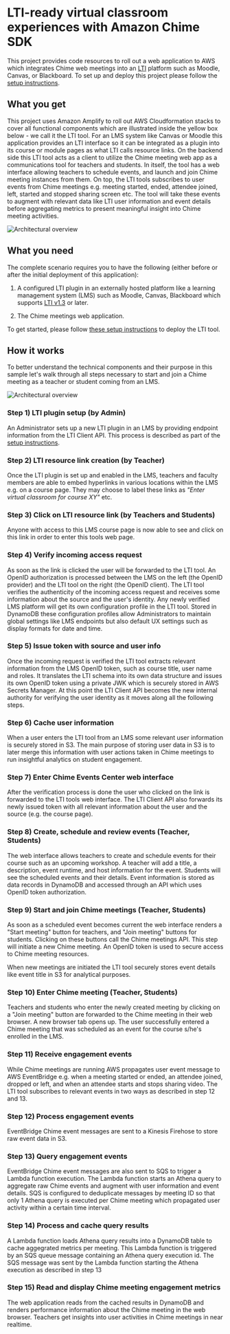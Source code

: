 # LTI-ready virtual classroom experiences with Amazon Chime SDK

This project provides code resources to roll out a web application to AWS which integrates Chime web meetings into an [LTI](https://www.imsglobal.org/activity/learning-tools-interoperability) platform such as Moodle, Canvas, or Blackboard. To set up and deploy this project please follow the [setup instructions](./web/README.md).

## What you get

This project uses Amazon Amplify to roll out AWS Cloudformation stacks to cover all functional components which are illustrated inside the yellow box below - we call it the LTI tool. For an LMS system like Canvas or Moodle this application provides an LTI interface so it can be integrated as a plugin into its course or module pages as what LTI calls resource links. On the backend side this LTI tool acts as a client to utilize the Chime meeting web app as a communications tool for teachers and students. In itself, the tool has a web interface allowing teachers to schedule events, and launch and join Chime meeting instances from them. On top, the LTI tools subscribes to user events from Chime meetings e.g. meeting started, ended, attendee joined, left, started and stopped sharing screen etc. The tool will take these events to augment with relevant data like LTI user information and event details before aggregating metrics to present meaningful insight into Chime meeting activities.

![Architectural overview](doc/chime-lti-architectural-overview.png)

## What you need

The complete scenario requires you to have the following (either before or after the initial deployment of this application):

1. A configured LTI plugin in an externally hosted platform like a learning management system (LMS) such as Moodle, Canvas, Blackboard which supports [LTI v1.3](https://www.imsglobal.org/spec/lti/v1p3/#overview) or later.

2. The Chime meetings web application.

To get started, please follow [these setup instructions](./web/README.md) to deploy the LTI tool.

## How it works

To better understand the technical components and their purpose in this sample let's walk through all steps necessary to start and join a Chime meeting as a teacher or student coming from an LMS.

![Architectural overview](doc/chime-lti-architectural-overview-steps.png)

### Step 1) LTI plugin setup (by Admin)

An Administrator sets up a new LTI plugin in an LMS by providing endpoint information from the LTI Client API. This process is described as part of the [setup instructions](./web/README.md).

### Step 2) LTI resource link creation (by Teacher)

Once the LTI plugin is set up and enabled in the LMS, teachers and faculty members are able to embed hyperlinks in various locations within the LMS e.g. on a course page. They may choose to label these links as _"Enter virtual classroom for course XY"_ etc.

### Step 3) Click on LTI resource link (by Teachers and Students)

Anyone with access to this LMS course page is now able to see and click on this link in order to enter this tools web page.

### Step 4) Verify incoming access request

As soon as the link is clicked the user will be forwarded to the LTI tool. An OpenID authorization is processed between the LMS on the left (the OpenID provider) and the LTI tool on the right (the OpenID client). The LTI tool verifies the authenticity of the incoming access request and receives some information about the source and the user's identity. Any newly verified LMS platform will get its own configuration profile in the LTI tool. Stored in DynamoDB these configuration profiles allow Administrators to maintain global settings like LMS endpoints but also default UX settings such as display formats for date and time.

### Step 5) Issue token with source and user info

Once the incoming request is verified the LTI tool extracts relevant information from the LMS OpenID token, such as course title, user name and roles. It translates the LTI schema into its own data structure and issues its own OpenID token using a private JWK which is securely stored in AWS Secrets Manager. At this point the LTI Client API becomes the new internal authority for verifying the user identity as it moves along all the following steps.

### Step 6) Cache user information

When a user enters the LTI tool from an LMS some relevant user information is securely stored in S3. The main purpose of storing user data in S3 is to later merge this information with user actions taken in Chime meetings to run insightful analytics on student engagement.

### Step 7) Enter Chime Events Center web interface

After the verification process is done the user who clicked on the link is forwarded to the LTI tools web interface. The LTI Client API also forwards its newly issued token with all relevant information about the user and the source (e.g. the course page).

### Step 8) Create, schedule and review events (Teacher, Students)

The web interface allows teachers to create and schedule events for their course such as an upcoming workshop. A teacher will add a title, a description, event runtime, and host information for the event. Students will see the scheduled events and their details. Event information is stored as data records in DynamoDB and accessed through an API which uses OpenID token authorization.

### Step 9) Start and join Chime meetings (Teacher, Students)

As soon as a scheduled event becomes current the web interface renders a "Start meeting" button for teachers, and "Join meeting" buttons for students. Clicking on these buttons call the Chime meetings API. This step will initiate a new Chime meeting. An OpenID token is used to secure access to Chime meeting resources.

When new meetings are initiated the LTI tool securely stores event details like event title in S3 for analytical purposes.

### Step 10) Enter Chime meeting (Teacher, Students)

Teachers and students who enter the newly created meeting by clicking on a "Join meeting" button are forwarded to the Chime meeting in their web browser. A new browser tab opens up. The user successfully entered a Chime meeting that was scheduled as an event for the course s/he's enrolled in the LMS.

### Step 11) Receive engagement events

While Chime meetings are running AWS propagates user event message to AWS EventBridge e.g. when a meeting started or ended, an attendee joined, dropped or left, and when an attendee starts and stops sharing video. The LTI tool subscribes to relevant events in two ways as described in step 12 and 13.

### Step 12) Process engagement events

EventBridge Chime event messages are sent to a Kinesis Firehose to store raw event data in S3.

### Step 13) Query engagement events

EventBridge Chime event messages are also sent to SQS to trigger a Lambda function execution. The Lambda function starts an Athena query to aggregate raw Chime events and augment with user information and event details. SQS is configured to deduplicate messages by meeting ID so that only 1 Athena query is executed per Chime meeting which propagated user activity within a certain time interval.

### Step 14) Process and cache query results

A Lambda function loads Athena query results into a DynamoDB table to cache aggegrated metrics per meeting. This Lambda function is triggered by an SQS queue message containing an Athena query execution id. The SQS message was sent by the Lambda function starting the Athena execution as described in step 13

### Step 15) Read and display Chime meeting engagement metrics

The web application reads from the cached results in DynamoDB and renders performance information about the Chime meeting in the web browser. Teachers get insights into user activities in Chime meetings in near realtime.
